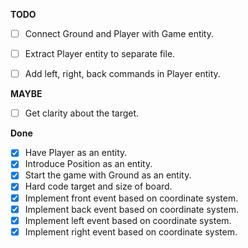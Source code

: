 **TODO**

  - [ ] Connect Ground and Player with Game entity.
  - [ ] Extract Player entity to separate file.
  - [ ] Add left, right, back commands in Player entity.


**MAYBE**
  - [ ] Get clarity about the target.


**Done**

- [x] Have Player as an entity.
- [x] Introduce Position as an entity.
- [x] Start the game with Ground as an entity.
- [x] Hard code target and size of board.
- [x] Implement front event based on coordinate system.
- [x] Implement back event based on coordinate system.
- [x] Implement left event based on coordinate system.
- [x] Implement right event based on coordinate system.
